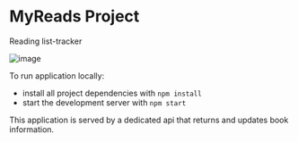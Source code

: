 # MyReads Project

Reading list-tracker

![image](https://user-images.githubusercontent.com/65036872/227967607-3f749a00-418b-441a-b5de-73829800672d.png)

To run application locally:

- install all project dependencies with `npm install`
- start the development server with `npm start`

This application is served by a dedicated api that returns and updates book information.
